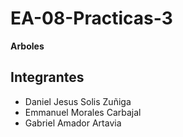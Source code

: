 # EA-08-Practicas-3
 **Arboles**

## Integrantes
  - Daniel Jesus Solis Zuñiga
  - Emmanuel Morales Carbajal
  - Gabriel Amador Artavia
